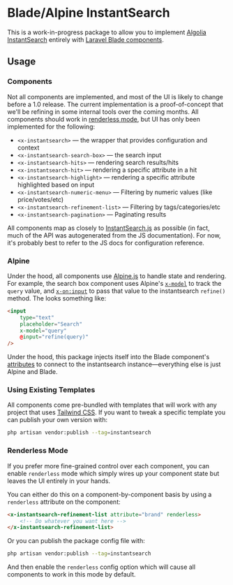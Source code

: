 # Blade/Alpine InstantSearch

This is a work-in-progress package to allow you to implement [Algolia InstantSearch](https://www.algolia.com/doc/api-reference/widgets/instantsearch/js/)
entirely with [Laravel Blade components](https://laravel.com/docs/8.x/blade).

## Usage

### Components

Not all components are implemented, and most of the UI is likely to change before a 1.0
release. The current implementation is a proof-of-concept that we'll be refining in some
internal tools over the coming months. All components should work in 
[renderless mode](#renderless-mode), but UI has only been implemented for the following:

 - `<x-instantsearch>` — the wrapper that provides configuration and context
 - `<x-instantsearch-search-box>` — the search input
 - `<x-instantsearch-hits>` — rendering search results/hits
 - `<x-instantsearch-hit>` — rendering a specific attribute in a hit
 - `<x-instantsearch-highlight>` — rendering a specific attribute highlighted based on input
 - `<x-instantsearch-numeric-menu>` — Filtering by numeric values (like price/votes/etc)
 - `<x-instantsearch-refinement-list>` — Filtering by tags/categories/etc
 - `<x-instantsearch-pagination>` — Paginating results

All components map as closely to [InstantSearch.js](https://www.algolia.com/doc/api-reference/widgets/js/)
as possible (in fact, much of the API was autogenerated from the JS documentation). For
now, it's probably best to refer to the JS docs for configuration reference.

### Alpine

Under the hood, all components use [Alpine.js](https://github.com/alpinejs/alpine) to
handle state and rendering. For example, the search box component uses Alpine's
[`x-model`](https://github.com/alpinejs/alpine#x-model) to track the `query` value,
and [`x-on:input`](https://github.com/alpinejs/alpine#x-on) to pass that value to the
instantsearch `refine()` method. The looks something like:

```html
<input
    type="text"
    placeholder="Search"
    x-model="query"
    @input="refine(query)"
/>
```

Under the hood, this package injects itself into the Blade component's
[attributes](https://laravel.com/docs/8.x/blade#component-attributes) to connect
to the instantsearch instance—everything else is just Alpine and Blade.

### Using Existing Templates

All components come pre-bundled with templates that will work with any project that uses
[Tailwind CSS](https://tailwindcss.com). If you want to tweak a specific template you can
publish your own version with:

```bash
php artisan vendor:publish --tag=instantsearch
```

### Renderless Mode

If you prefer more fine-grained control over each component, you can enable `renderless`
mode which simply wires up your component state but leaves the UI entirely in your hands.

You can either do this on a component-by-component basis by using a `renderless` attribute
on the component:

```html
<x-instantsearch-refinement-list attribute="brand" renderless>
    <!-- Do whatever you want here -->
</x-instantsearch-refinement-list>
```

Or you can publish the package config file with:

```bash
php artisan vendor:publish --tag=instantsearch
```

And then enable the `renderless` config option which will cause all components to work
in this mode by default.
